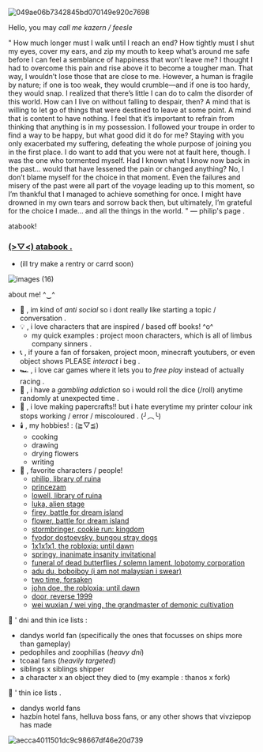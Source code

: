 ![049ae06b7342845bd070149e920c7698](https://github.com/user-attachments/assets/beb11461-cabf-499f-9780-26a47081b06a)
<!-- introduction -->
Hello, you may *call me kazern / feesle*
<!-- an speech uhh -->
" How much longer must I walk until I reach an end? How tightly must I shut my eyes, cover my ears, and zip my mouth to keep what’s around me safe before I can feel a semblance of happiness that won’t leave me? I thought I had to overcome this pain and rise above it to become a tougher man. That way, I wouldn’t lose those that are close to me. However, a human is fragile by nature; if one is too weak, they would crumble—and if one is too hardy, they would snap. I realized that there’s little I can do to calm the disorder of this world. How can I live on without falling to despair, then? A mind that is willing to let go of things that were destined to leave at some point. A mind that is content to have nothing. I feel that it’s important to refrain from thinking that anything is in my possession. I followed your troupe in order to find a way to be happy, but what good did it do for me? Staying with you only exacerbated my suffering, defeating the whole purpose of joining you in the first place. I do want to add that you were not at fault here, though. I was the one who tormented myself. Had I known what I know now back in the past… would that have lessened the pain or changed anything? No, I don’t blame myself for the choice in that moment. Even the failures and misery of the past were all part of the voyage leading up to this moment, so I’m thankful that I managed to achieve something for once. I might have drowned in my own tears and sorrow back then, but ultimately, I’m grateful for the choice I made… and all the things in the world. " — philip's page .
<!-- link -->
atabook!
### [(⁠>⁠▽⁠<⁠) atabook .](https://weedyaoi.atabook.org/)
- (ill try make a rentry or carrd soon)
<!-- about or fun facts log -->
![images (16)](https://github.com/user-attachments/assets/51575a12-5ab7-4b8e-a386-60daab5d082c)

about me! ^⁠‿⁠^
- 📍 , im kind of *anti social* so i dont really like starting a topic / conversation .
- 💡 , i love characters that are inspired / based off books! ^o^
  + my quick examples : project moon characters, which is all of limbus company sinners .
- 📞 , if youre a fan of forsaken, project moon, minecraft youtubers, or even object shows PLEASE *interact* i beg .
- 🏎️ , i love car games where it lets you to *free play* instead of actually racing .
- 🎲 , i have a *gambling addiction* so i would roll the dice (/roll) anytime randomly at unexpected time .
- 🧩 , i love making papercrafts!! but i hate everytime my printer colour ink stops working / error / miscoloured . (⁠╯⁠︵⁠╰)
- 🕯️ , my hobbies! : (⁠≧⁠▽⁠≦⁠)
   + cooking
   + drawing
   + drying flowers
   + writing
- 💬 , favorite characters / people!
   + [philip, library of ruina](https://libraryofruina.wiki.gg/wiki/Philip)
   + [princezam](https://lifesteal.fandom.com/wiki/PrinceZam)
   + [lowell, library of ruina](https://libraryofruina.wiki.gg/wiki/Lowell)
   + [luka, alien stage](https://alienstage.fandom.com/wiki/Luka)
   + [firey, battle for dream island](https://battlefordreamisland.fandom.com/wiki/Firey)
   + [flower, battle for dream island](https://battlefordreamisland.fandom.com/wiki/Flower)
   + [stormbringer, cookie run: kingdom](https://cookierunkingdom.fandom.com/wiki/Stormbringer_Cookie)
   + [fyodor dostoevsky, bungou stray dogs](https://bungostraydogs.fandom.com/wiki/Fyodor_Dostoevsky)
   + [1x1x1x1, the robloxia: until dawn](https://trud.fandom.com/wiki/1x1x1x1)
   + [springy, inanimate insanity invitational](https://inanimateinsanity.fandom.com/wiki/Springy)
   + [funeral of dead butterflies / solemn lament, lobotomy corporation](https://lobotomycorp.fandom.com/wiki/The_Funeral_of_the_Dead_Butterflies)
   + [adu du, boboiboy (i am not malaysian i swear)](https://boboiboy.fandom.com/wiki/Adu_Du)
   + [two time, forsaken](https://forsaken2024.fandom.com/wiki/Two_Time)
   + [john doe, the robloxia: until dawn](https://trud.fandom.com/wiki/John_Doe)
   + [door, reverse 1999](https://reverse1999.fandom.com/wiki/Door)
   + [wei wuxian / wei ying, the grandmaster of demonic cultivation](https://modao-zushi.fandom.com/wiki/Wei_Wuxian)
<!-- dni / thin ice log -->

📜 ' dni and thin ice lists :
  + dandys world fan (specifically the ones that focusses on ships more than gameplay)
  + pedophiles and zoophilias (*heavy dni*)
  + tcoaal fans (*heavily targeted*)
  + siblings x siblings shipper
  + a character x an object they died to (my example : thanos x fork)

📜 ' thin ice lists .
 + dandys world fans
 + hazbin hotel fans, helluva boss fans, or any other shows that vivziepop has made

<!-- end -->
![aecca4011501dc9c98667df46e20d739](https://github.com/user-attachments/assets/277d9712-105a-4fee-85b4-d4995c924edc)

